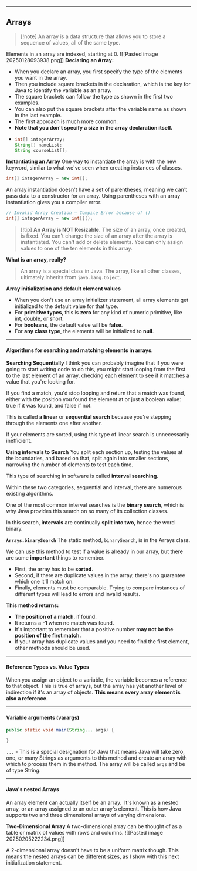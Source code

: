 ____
## Arrays 

>[!note] An array is a data structure that allows you to store a sequence of values, all of the same type.

Elements in an array are indexed, starting at 0.
![[Pasted image 20250128093938.png]]
**Declaring an Array:**
- When you declare an array, you first specify the type of the elements you want in the array.
- Then you include square brackets in the declaration, which is the key for Java to identify the variable as an array.
- The square brackets can follow the type as shown in the first two examples.  
- You can also put the square brackets after the variable name as shown in the last example.
- The first approach is much more common.
- **Note that you don't specify a size in the array declaration itself.**
- 
  ```java
  int[] integerArray;
  String[] nameList;
  String courseList[];
	```
**Instantiating an Array**
One way to instantiate the array is with the new keyword, similar to what we've seen when creating instances of classes.
```java
int[] integerArray = new int[];
```
An array instantiation doesn't have a set of parentheses, meaning we can't pass data to a constructor for an array. Using parentheses with an array instantiation gives you a compiler error.
```java
// Invalid Array Creation – Compile Error because of ()
int[] integerArray = new int[]();
```

>[!tip] **An Array is NOT Resizable.**
>The size of an array, once created, is fixed. You can't change the size of an array after the array is instantiated. You can't add or delete elements. You can only assign values to one of the ten elements in this array.

**What is an array, really?**
> An array is a special class in Java. The array, like all other classes, ultimately inherits from `java.lang.Object`.

**Array initialization and default element values**
- When you don't use an array initializer statement, all array elements get initialized to the default value for that type.
- For **primitive types**, this is **zero** for any kind of numeric primitive, like int, double, or short.
- For **booleans**, the default value will be **false**.
- For **any class type**, the elements will be initialized to **null**.
___
#### Algorithms for searching and matching elements in arrays.
**Searching Sequentially**
I think you can probably imagine that if you were going to start writing code to do this, you might start looping from the first to the last element of an array, checking each element to see if it matches a value that you're looking for.

If you find a match, you'd stop looping and return that a match was found, either with the position you found the element at or just a boolean value: true if it was found, and false if not.

This is called **a linear** or **sequential search** because you're stepping through the elements one after another.

If your elements are sorted, using this type of linear search is unnecessarily inefficient.

**Using intervals to Search**
You split each section up, testing the values at the boundaries, and based on that, split again into smaller sections, narrowing the number of elements to test each time.

This type of searching in software is called **interval searching**.

Within these two categories, sequential and interval, there are numerous existing algorithms.

One of the most common interval searches is the **binary search**, which is why Java provides this search on so many of its collection classes.

In this search, **intervals** are continually **split into two**, hence the word binary.

**`Arrays.binarySearch`**
The static method, `binarySearch`, is in the Arrays class.

We can use this method to test if a value is already in our array, but there are some **important** things to remember.
- First, the array has to be **sorted**.
- Second, if there are duplicate values in the array, there's no guarantee which one it'll match on.
- Finally, elements must be comparable. Trying to compare instances of different types will lead to errors and invalid results.

**This method returns:**
- **The position of a match**, if found.
- It returns a **-1** when no match was found.
- It's important to remember that a positive number **may not be the position of the first match.**
- If your array has duplicate values and you need to find the first element, other methods should be used.
___
#### Reference Types vs. Value Types
When you assign an object to a variable, the variable becomes a reference to that object. This is true of arrays, but the array has yet another level of indirection if it's an array of objects. **This means every array element is also a reference.**
___
####  Variable arguments (varargs)
```java
public static void main(String... args) {

}
```

`...` - This is a special designation for Java that means Java will take zero, one, or many Strings as arguments to this method and create an array with which to process them in the method. The array will be called `args` and be of type String.
___
#### Java's nested Arrays
An array element can actually itself be an array.  It's known as a nested array, or an array assigned to an outer array's element. This is how Java supports two and three dimensional arrays of varying dimensions.

**Two-Dimensional Array**
A two-dimensional array can be thought of as a table or matrix of values with rows and columns.
![[Pasted image 20250205222234.png]]

A 2-dimensional array doesn't have to be a uniform matrix though. This means the nested arrays can be different sizes, as I show with this next initialization statement.